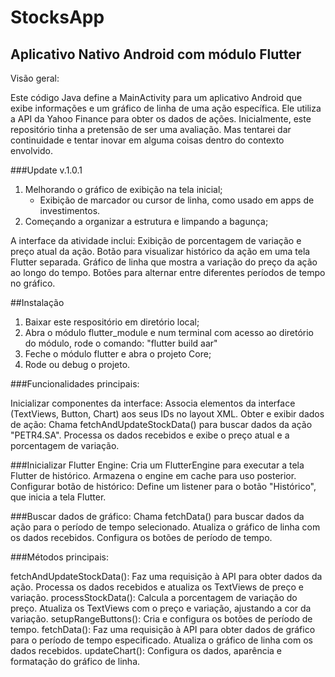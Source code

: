 # StocksApp
## Aplicativo Nativo Android com módulo Flutter

Visão geral:

Este código Java define a MainActivity para um aplicativo Android que exibe informações e um gráfico de linha de uma ação específica.
Ele utiliza a API da Yahoo Finance para obter os dados de ações.
Inicialmente, este repositório tinha a pretensão de ser uma avaliação. Mas tentarei dar continuidade e tentar inovar em alguma coisas dentro do contexto envolvido.

###Update v.1.0.1
1. Melhorando o gráfico de exibição na tela inicial;
   - Exibição de marcador ou cursor de linha, como usado em apps de investimentos.
3. Começando a organizar a estrutura e limpando a bagunça;

   
A interface da atividade inclui:
Exibição de porcentagem de variação e preço atual da ação.
Botão para visualizar histórico da ação em uma tela Flutter separada.
Gráfico de linha que mostra a variação do preço da ação ao longo do tempo.
Botões para alternar entre diferentes períodos de tempo no gráfico.

##Instalação
1. Baixar este respositório em diretório local;
2. Abra o módulo flutter_module e num terminal com acesso ao diretório do módulo, rode o comando:
  "flutter build aar"
3. Feche o módulo flutter e abra o projeto Core;
4. Rode ou debug o projeto.
   
###Funcionalidades principais:

Inicializar componentes da interface:
Associa elementos da interface (TextViews, Button, Chart) aos seus IDs no layout XML.
Obter e exibir dados de ação:
Chama fetchAndUpdateStockData() para buscar dados da ação "PETR4.SA".
Processa os dados recebidos e exibe o preço atual e a porcentagem de variação.

###Inicializar Flutter Engine:
Cria um FlutterEngine para executar a tela Flutter de histórico.
Armazena o engine em cache para uso posterior.
Configurar botão de histórico:
Define um listener para o botão "Histórico", que inicia a tela Flutter.

###Buscar dados de gráfico:
Chama fetchData() para buscar dados da ação para o período de tempo selecionado.
Atualiza o gráfico de linha com os dados recebidos.
Configura os botões de período de tempo.

###Métodos principais:

fetchAndUpdateStockData():
Faz uma requisição à API para obter dados da ação.
Processa os dados recebidos e atualiza os TextViews de preço e variação.
processStockData():
Calcula a porcentagem de variação do preço.
Atualiza os TextViews com o preço e variação, ajustando a cor da variação.
setupRangeButtons():
Cria e configura os botões de período de tempo.
fetchData():
Faz uma requisição à API para obter dados de gráfico para o período de tempo especificado.
Atualiza o gráfico de linha com os dados recebidos.
updateChart():
Configura os dados, aparência e formatação do gráfico de linha. 
